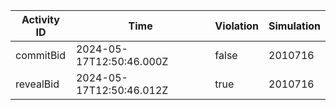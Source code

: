 | Activity ID | Time | Violation | Simulation |
| --- | --- | --- | --- |
| commitBid | 2024-05-17T12:50:46.000Z | false | 2010716 |
| revealBid | 2024-05-17T12:50:46.012Z | true | 2010716 |